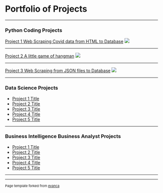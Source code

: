 # Portfolio of Projects 

---

### Python Coding Projects

[Project 1 Web Scraping Covid data from HTML to Database](/sample_page)
<img src="images/dummy_thumbnail.jpg?raw=true"/>

---
[Project 2 A little game of hangman](/pdf/sample_presentation.pdf)
<img src="images/dummy_thumbnail.jpg?raw=true"/>

---
[Project 3 Web Scraping from JSON files to Database](http://example.com/)
<img src="images/dummy_thumbnail.jpg?raw=true"/>

---

### Data Science Projects

- [Project 1 Title](http://example.com/)
- [Project 2 Title](http://example.com/)
- [Project 3 Title](http://example.com/)
- [Project 4 Title](http://example.com/)
- [Project 5 Title](http://example.com/)

---

### Business Intelligence Business Analyst Projects

- [Project 1 Title](http://example.com/)
- [Project 2 Title](http://example.com/)
- [Project 3 Title](http://example.com/)
- [Project 4 Title](http://example.com/)
- [Project 5 Title](http://example.com/)

---





---
<p style="font-size:11px">Page template forked from <a href="https://github.com/evanca/quick-portfolio">evanca</a></p>
<!-- Remove above link if you don't want to attibute -->
